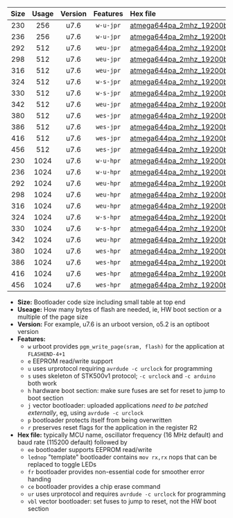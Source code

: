 |Size|Usage|Version|Features|Hex file|
|:-:|:-:|:-:|:-:|:--|
|230|256|u7.6|`w-u-jpr`|[atmega644pa_2mhz_19200bps_ur_vbl.hex](https://raw.githubusercontent.com/stefanrueger/urboot/main//atmega644pa_2mhz_19200bps_ur_vbl.hex)|
|236|256|u7.6|`w-u-jpr`|[atmega644pa_2mhz_19200bps_lednop_ur_vbl.hex](https://raw.githubusercontent.com/stefanrueger/urboot/main//atmega644pa_2mhz_19200bps_lednop_ur_vbl.hex)|
|292|512|u7.6|`weu-jpr`|[atmega644pa_2mhz_19200bps_ee_ur_vbl.hex](https://raw.githubusercontent.com/stefanrueger/urboot/main//atmega644pa_2mhz_19200bps_ee_ur_vbl.hex)|
|298|512|u7.6|`weu-jpr`|[atmega644pa_2mhz_19200bps_ee_lednop_ur_vbl.hex](https://raw.githubusercontent.com/stefanrueger/urboot/main//atmega644pa_2mhz_19200bps_ee_lednop_ur_vbl.hex)|
|316|512|u7.6|`weu-jpr`|[atmega644pa_2mhz_19200bps_ee_lednop_fr_ur_vbl.hex](https://raw.githubusercontent.com/stefanrueger/urboot/main//atmega644pa_2mhz_19200bps_ee_lednop_fr_ur_vbl.hex)|
|324|512|u7.6|`w-s-jpr`|[atmega644pa_2mhz_19200bps_vbl.hex](https://raw.githubusercontent.com/stefanrueger/urboot/main//atmega644pa_2mhz_19200bps_vbl.hex)|
|330|512|u7.6|`w-s-jpr`|[atmega644pa_2mhz_19200bps_lednop_vbl.hex](https://raw.githubusercontent.com/stefanrueger/urboot/main//atmega644pa_2mhz_19200bps_lednop_vbl.hex)|
|342|512|u7.6|`weu-jpr`|[atmega644pa_2mhz_19200bps_ee_lednop_fr_ce_ur_vbl.hex](https://raw.githubusercontent.com/stefanrueger/urboot/main//atmega644pa_2mhz_19200bps_ee_lednop_fr_ce_ur_vbl.hex)|
|380|512|u7.6|`wes-jpr`|[atmega644pa_2mhz_19200bps_ee_vbl.hex](https://raw.githubusercontent.com/stefanrueger/urboot/main//atmega644pa_2mhz_19200bps_ee_vbl.hex)|
|386|512|u7.6|`wes-jpr`|[atmega644pa_2mhz_19200bps_ee_lednop_vbl.hex](https://raw.githubusercontent.com/stefanrueger/urboot/main//atmega644pa_2mhz_19200bps_ee_lednop_vbl.hex)|
|416|512|u7.6|`wes-jpr`|[atmega644pa_2mhz_19200bps_ee_lednop_fr_vbl.hex](https://raw.githubusercontent.com/stefanrueger/urboot/main//atmega644pa_2mhz_19200bps_ee_lednop_fr_vbl.hex)|
|456|512|u7.6|`wes-jpr`|[atmega644pa_2mhz_19200bps_ee_lednop_fr_ce_vbl.hex](https://raw.githubusercontent.com/stefanrueger/urboot/main//atmega644pa_2mhz_19200bps_ee_lednop_fr_ce_vbl.hex)|
|230|1024|u7.6|`w-u-hpr`|[atmega644pa_2mhz_19200bps_ur.hex](https://raw.githubusercontent.com/stefanrueger/urboot/main//atmega644pa_2mhz_19200bps_ur.hex)|
|236|1024|u7.6|`w-u-hpr`|[atmega644pa_2mhz_19200bps_lednop_ur.hex](https://raw.githubusercontent.com/stefanrueger/urboot/main//atmega644pa_2mhz_19200bps_lednop_ur.hex)|
|292|1024|u7.6|`weu-hpr`|[atmega644pa_2mhz_19200bps_ee_ur.hex](https://raw.githubusercontent.com/stefanrueger/urboot/main//atmega644pa_2mhz_19200bps_ee_ur.hex)|
|298|1024|u7.6|`weu-hpr`|[atmega644pa_2mhz_19200bps_ee_lednop_ur.hex](https://raw.githubusercontent.com/stefanrueger/urboot/main//atmega644pa_2mhz_19200bps_ee_lednop_ur.hex)|
|316|1024|u7.6|`weu-hpr`|[atmega644pa_2mhz_19200bps_ee_lednop_fr_ur.hex](https://raw.githubusercontent.com/stefanrueger/urboot/main//atmega644pa_2mhz_19200bps_ee_lednop_fr_ur.hex)|
|324|1024|u7.6|`w-s-hpr`|[atmega644pa_2mhz_19200bps.hex](https://raw.githubusercontent.com/stefanrueger/urboot/main//atmega644pa_2mhz_19200bps.hex)|
|330|1024|u7.6|`w-s-hpr`|[atmega644pa_2mhz_19200bps_lednop.hex](https://raw.githubusercontent.com/stefanrueger/urboot/main//atmega644pa_2mhz_19200bps_lednop.hex)|
|342|1024|u7.6|`weu-hpr`|[atmega644pa_2mhz_19200bps_ee_lednop_fr_ce_ur.hex](https://raw.githubusercontent.com/stefanrueger/urboot/main//atmega644pa_2mhz_19200bps_ee_lednop_fr_ce_ur.hex)|
|380|1024|u7.6|`wes-hpr`|[atmega644pa_2mhz_19200bps_ee.hex](https://raw.githubusercontent.com/stefanrueger/urboot/main//atmega644pa_2mhz_19200bps_ee.hex)|
|386|1024|u7.6|`wes-hpr`|[atmega644pa_2mhz_19200bps_ee_lednop.hex](https://raw.githubusercontent.com/stefanrueger/urboot/main//atmega644pa_2mhz_19200bps_ee_lednop.hex)|
|416|1024|u7.6|`wes-hpr`|[atmega644pa_2mhz_19200bps_ee_lednop_fr.hex](https://raw.githubusercontent.com/stefanrueger/urboot/main//atmega644pa_2mhz_19200bps_ee_lednop_fr.hex)|
|456|1024|u7.6|`wes-hpr`|[atmega644pa_2mhz_19200bps_ee_lednop_fr_ce.hex](https://raw.githubusercontent.com/stefanrueger/urboot/main//atmega644pa_2mhz_19200bps_ee_lednop_fr_ce.hex)|

- **Size:** Bootloader code size including small table at top end
- **Useage:** How many bytes of flash are needed, ie, HW boot section or a multiple of the page size
- **Version:** For example, u7.6 is an urboot version, o5.2 is an optiboot version
- **Features:**
  + `w` urboot provides `pgm_write_page(sram, flash)` for the application at `FLASHEND-4+1`
  + `e` EEPROM read/write support
  + `u` uses urprotocol requiring `avrdude -c urclock` for programming
  + `s` uses skeleton of STK500v1 protocol; `-c urclock` and `-c arduino` both work
  + `h` hardware boot section: make sure fuses are set for reset to jump to boot section
  + `j` vector bootloader: uploaded applications *need to be patched externally*, eg, using `avrdude -c urclock`
  + `p` bootloader protects itself from being overwritten
  + `r` preserves reset flags for the application in the register R2
- **Hex file:** typically MCU name, oscillator frequency (16 MHz default) and baud rate (115200 default) followed by
  + `ee` bootloader supports EEPROM read/write
  + `lednop` "template" bootloader contains `mov rx,rx` nops that can be replaced to toggle LEDs
  + `fr` bootloader provides non-essential code for smoother error handing
  + `ce` bootloader provides a chip erase command
  + `ur` uses urprotocol and requires `avrdude -c urclock` for programming
  + `vbl` vector bootloader: set fuses to jump to reset, not the HW boot section
